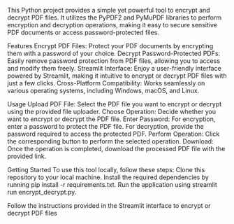 This Python project provides a simple yet powerful tool to encrypt and decrypt PDF files. It utilizes the PyPDF2 and PyMuPDF libraries to perform encryption and decryption operations, making it easy to secure sensitive PDF documents or access password-protected files.

Features
Encrypt PDF Files: Protect your PDF documents by encrypting them with a password of your choice.
Decrypt Password-Protected PDFs: Easily remove password protection from PDF files, allowing you to access and modify them freely.
Streamlit Interface: Enjoy a user-friendly interface powered by Streamlit, making it intuitive to encrypt or decrypt PDF files with just a few clicks.
Cross-Platform Compatibility: Works seamlessly on various operating systems, including Windows, macOS, and Linux.

Usage
Upload PDF File: Select the PDF file you want to encrypt or decrypt using the provided file uploader.
Choose Operation: Decide whether you want to encrypt or decrypt the PDF file.
Enter Password: For encryption, enter a password to protect the PDF file. For decryption, provide the password required to access the protected PDF.
Perform Operation: Click the corresponding button to perform the selected operation.
Download: Once the operation is completed, download the processed PDF file with the provided link.

Getting Started
To use this tool locally, follow these steps:
Clone this repository to your local machine.
Install the required dependencies by running pip install -r requirements.txt.
Run the application using streamlit run encrypt_decrypt.py.

Follow the instructions provided in the Streamlit interface to encrypt or decrypt PDF files
